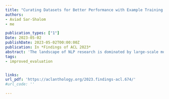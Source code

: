 ```yaml
---
title: "Curating Datasets for Better Performance with Example Training Dynamics"
authors:
- Aviad Sar-Shalom
- me

publication_types: ["1"]
Date: 2023-05-02
publishDate: 2023-05-02T00:00:00Z
publication: In *Findings of ACL 2023*
abstract: 'The landscape of NLP research is dominated by large-scale models training on colossal datasets, relying on data quantity rather than quality. As an alternative to this landscape, we propose a method for weighing the relative importance of examples in a dataset based on their Example Training dynamics (swayamdipta et al., 2020)---a set of metrics computed during training. We propose a new way of computing the ETD of a dataset, and show that they can be used to improve performance in both in-distribution and out-of-distribution testing. We show that ETD can be transferable, i.e., they can be computed once and used for training different models, effectively reducing their computation cost. Finally, we suggest an active learning approach for computing ETD during training rather than as a preprocessing step---an approach that is not as effective, but dramatically reduces the extra computational costs.'
tags:
- improved_evaluation


links:
url_pdf: 'https://aclanthology.org/2023.findings-acl.674/'
#url_code: ''

---
```

